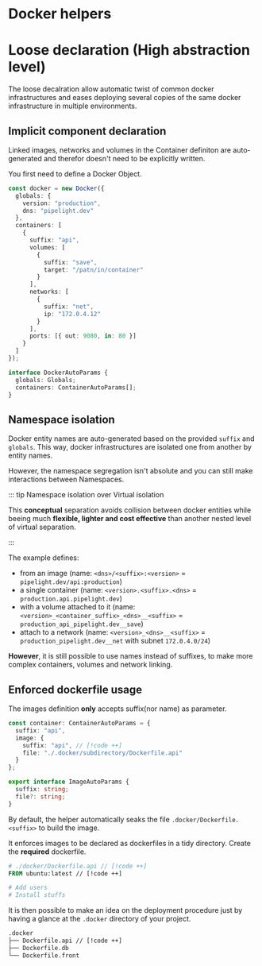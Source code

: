 # Docker helpers <Badge type="warning" text="beta" />

# Loose declaration (High abstraction level)

The loose decalration allow automatic twist of common docker infrastructures
and eases deploying several copies of the same docker infrastructure in multiple environments.

## Implicit component declaration

Linked images, networks and volumes in the Container definiton are auto-generated
and therefor doesn't need to be explicitly written.

You first need to define a Docker Object.

```ts
const docker = new Docker({
  globals: {
    version: "production",
    dns: "pipelight.dev"
  },
  containers: [
    {
      suffix: "api",
      volumes: [
        {
          suffix: "save",
          target: "/patn/in/container"
        }
      ],
      networks: [
        {
          suffix: "net",
          ip: "172.0.4.12"
        }
      ],
      ports: [{ out: 9080, in: 80 }]
    }
  ]
});
```

```ts
interface DockerAutoParams {
  globals: Globals;
  containers: ContainerAutoParams[];
}
```

## Namespace isolation

Docker entity names are auto-generated based on the provided `suffix` and `globals`.
This way, docker infrastructures are isolated one from another by entity names.

However, the namespace segregation isn't absolute
and you can still make interactions between Namespaces.

::: tip Namespace isolation over Virtual isolation

This **conceptual** separation avoids collision between docker entities
while beeing much **flexible, lighter and cost effective** than another nested level of virtual separation.

:::

The example defines:

- from an image (name: `<dns>/<suffix>:<version>` = `pipelight.dev/api:production`)
- a single container (name: `<version>.<suffix>.<dns>` = `production.api.pipelight.dev`)
- with a volume attached to it (name: `<version>_<container_suffix>_<dns>__<suffix>` = `production_api_pipelight.dev__save`)
- attach to a network (name: `<version>_<dns>__<suffix>` = `production_pipelight.dev__net` with subnet `172.0.4.0/24`)

**However**, it is still possible to use names instead of suffixes, to make more complex containers, volumes and network linking.

## Enforced dockerfile usage

The images definition **only** accepts suffix(nor name) as parameter.

```ts
const container: ContainerAutoParams = {
  suffix: "api",
  image: {
    suffix: "api", // [!code ++]
    file: "./.docker/subdirectory/Dockerfile.api"
  }
};
```

```ts
export interface ImageAutoParams {
  suffix: string;
  file?: string;
}
```

By default,
the helper automatically seaks the file `.docker/Dockerfile.<suffix>`
to build the image.

It enforces images to be declared as dockerfiles in a tidy directory.
Create the **required** dockerfile.

```dockerfile
# ./docker/Dockerfile.api // [!code ++]
FROM ubuntu:latest // [!code ++]

# Add users
# Install stuffs

```

It is then possible to make an idea on the deployment procedure just by having a glance at the `.docker` directory of your project.

```sh
.docker
├── Dockerfile.api // [!code ++]
├── Dockerfile.db
└── Dockerfile.front
```
